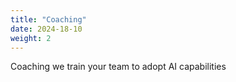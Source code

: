 ```yaml
---
title: "Coaching"
date: 2024-18-10
weight: 2
---
```


Coaching we train your team to adopt AI capabilities
